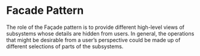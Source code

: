 # Facade Pattern

The role of the Façade pattern is to provide different high-level views of subsystems
whose details are hidden from users. In general, the operations that might be desirable
from a user’s perspective could be made up of different selections of parts of the
subsystems.
